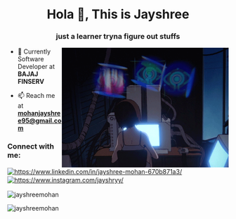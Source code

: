 

<h1 align="center">Hola 👋, This is Jayshree</h1>
<h3 align="center">just a learner tryna figure out stuffs</h3>
<img align="right" alt="Coding" width="380" src="https://github.com/JayshreeMohan/JayshreeMohan/blob/main/OyRT.gif">

- 🔭 Currently Software Developer at **BAJAJ FINSERV**

- 📫 Reach me at **mohanjayshree95@gmail.com**



<h3 align="left">Connect with me:</h3>
<p align="left">
<a href="https://linkedin.com/in/https://www.linkedin.com/in/jayshree-mohan-670b871a3/" target="blank"><img align="center" src="https://raw.githubusercontent.com/rahuldkjain/github-profile-readme-generator/master/src/images/icons/Social/linked-in-alt.svg" alt="https://www.linkedin.com/in/jayshree-mohan-670b871a3/" height="30" width="40" /></a>
<a href="https://instagram.com/https://www.instagram.com/jayshryy/" target="blank"><img align="center" src="https://raw.githubusercontent.com/rahuldkjain/github-profile-readme-generator/master/src/images/icons/Social/instagram.svg" alt="https://www.instagram.com/jayshryy/" height="30" width="40" /></a>
</p>
<p><img align="center" src="https://github-readme-stats.vercel.app/api/top-langs?username=jayshreemohan&show_icons=true&locale=en&layout=compact" alt="jayshreemohan" /></p>
<p></p>
<p>&nbsp;<img align="left" src="https://github-readme-stats.vercel.app/api?username=jayshreemohan&show_icons=true&locale=en" alt="jayshreemohan" /></p>
<p></p>

